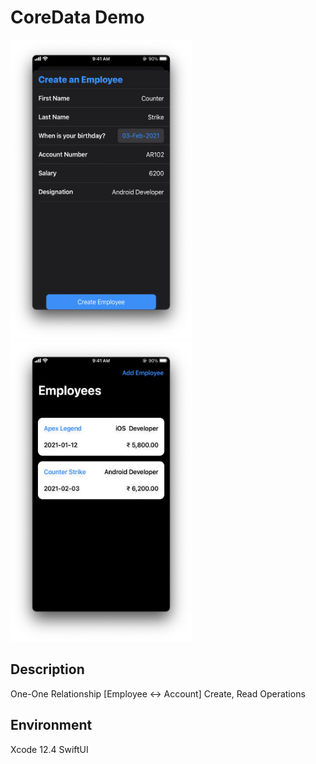 # CoreData Demo

<img src="https://github.com/apple-avadhesh/SwiftUI_CoreData_Demo/blob/main/Screenshots/Scr-1.png" width="290" height="480">    <img src="https://github.com/apple-avadhesh/SwiftUI_CoreData_Demo/blob/main/Screenshots/Scr-2.png" width="290" height="480">


## Description
One-One Relationship [Employee <-> Account]
Create, Read Operations

## Environment
Xcode 12.4
SwiftUI
